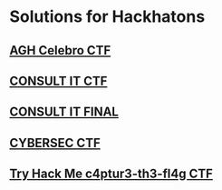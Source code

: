 # Solutions for Hackhatons

## [AGH Celebro CTF](https://github.com/JakubMlocek/CTF/tree/main/CELEBRO_CTF_2022) 
## [CONSULT IT CTF](https://github.com/JakubMlocek/CTF/tree/main/CONSULT_IT_CTF_2022)
## [CONSULT IT FINAL](https://github.com/JakubMlocek/CTF/tree/main/CONSULT_IT_FINAL_2022) 
## [CYBERSEC CTF](https://github.com/JakubMlocek/CTF/tree/main/CYBERSEC_CTF_2022) 
## [Try Hack Me c4ptur3-th3-fl4g CTF](https://github.com/JakubMlocek/CTF/tree/main/THM-c4ptur3-th3-fl4g-CTF) 
